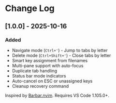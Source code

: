 # Change Log

## [1.0.0] - 2025-10-16

### Added

- Navigate mode (`Ctrl+'`) - Jump to tabs by letter
- Delete mode (`Ctrl+Shift+'`) - Close tabs by letter
- Smart key assignment from filenames
- Multi-pane support with auto-focus
- Duplicate tab handling
- Status bar mode indicators
- Auto-cancel on ESC or unassigned keys
- Cleanup recovery command

Inspired by [Barbar.nvim](https://github.com/romgrk/barbar.nvim). Requires VS Code 1.105.0+.
